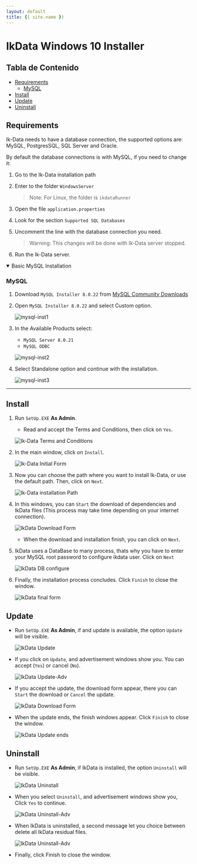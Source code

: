 ```yaml
---
layout: default
title: {{ site.name }}
---
```

<!-- markdownlint-disable headings -->
<!-- markdownlint-disable no-inline-html -->

# IkData Windows 10 Installer <!-- omit in toc -->

<div class="toc" markdown="1">

## Tabla de Contenido<!-- omit in toc -->

- [Requirements](#requirements)
  - [MySQL](#mysql)
- [Install](#install)
- [Update](#update)
- [Uninstall](#uninstall)

</div>

## Requirements

Ik-Data needs to have a database connection, the supported options are: MySQL, PostgresSQL, SQL Server and Oracle.

By default the database connections is with MySQL, if you need to change it:

1. Go to the Ik-Data installation path
2. Enter to the folder `WindowsServer`
    >Note: For Linux, the folder is `ikdataRunner`

3. Open the file `application.properties`
4. Look for the section `Supported SQL Databases`
5. Uncomment the line with the database connection you need.
    >Warning: This changes will be done with Ik-Data server stopped.

6. Run the Ik-Data server.

<details open>
<summary>Basic MySQL Installation</summary>
<div markdown='1'>

### MySQL

1. Download `MySQL Installer 8.0.22` from [MySQL Community Downloads](https://dev.mysql.com/get/Downloads/MySQLInstaller/mysql-installer-web-community-8.0.22.0.msi)

2. Open `MySQL Installer 8.0.22` and select Custom option.

   ![mysql-inst1](imgs/mysql-inst1.png)

3. In the Available Products select:

   - `MySQL Server 8.0.21`
   - `MySQL ODBC`

   ![mysql-inst2](imgs/mysql-inst2.png)

4. Select Standalone option and continue with the installation.

   ![mysql-inst3](imgs/mysql-inst3.png)

</div>
</details>

---

## Install

1. Run `SetUp.EXE` **As Admin**.

    - Read and accept the Terms and Conditions, then click on `Yes`.

    ![Ik-Data Terms and Conditions](imgs/ScreenShots/TermsAndConditions.png?raw=true)

1. In the main window, click on `Install`.

    ![Ik-Data Initial Form](imgs/ScreenShots/InitialForm.png?raw=true)

1. Now you can choose the path where you want to install Ik-Data, or use the default path. Then, click on `Next`.

    ![Ik-Data installation Path](imgs/ScreenShots/InstallOpt.png?raw=true)

1. In this windows, you can `Start` the download of dependencies and IkData files (This process may take time depending on your internet connection).

    ![IkData Download Form](imgs/ScreenShots/ProgressDownloads.png?raw=true)

    - When the download and installation finish, you can click on `Next`.

1. IkData uses a DataBase to many process, thats why you have to enter your MySQL root password to configure ikdata user. Click on `Next`

    ![IkData DB configure](imgs/ScreenShots/FormTestDB.png?raw=true)

1. Finally, the installation process concludes. Click `Finish` to close the window.

    ![IkData final form](imgs/ScreenShots/FormInstallationOK.png?raw=true)

## Update

- Run `SetUp.EXE` **As Admin**, if and update is available, the option `Update` will be visible.

    ![IkData Update](imgs/ScreenShots/FormRapairUpdateUnInstall.png?raw=true)

- If you click on `Update`, and advertisement windows show you. You can accept (`Yes`) or cancel (`No`).

    ![IkData Update-Adv](imgs/ScreenShots/FormUpdate-adv.png?raw=true)

- If you accept the update, the download form appear, there you can `Start` the download or `Cancel` the update.

    ![IkData Download Form](imgs/ScreenShots/ProgressDownloads.png?raw=true)

- When the update ends, the finish windows appear. Click `Finish` to close the window.

    ![IkData Update ends](imgs/ScreenShots/FormUpdate-Finish.png?raw=true)

## Uninstall

- Run `SetUp.EXE` **As Admin**, if IkData is installed, the option `Uninstall` will be visible.

    ![IkData Uninstall](imgs/ScreenShots/FormRapairUnInstall.png?raw=true)

- When you select `Uninstall`, and advertisement windows show you, Click `Yes` to continue.

    ![IkData Uninstall-Adv](imgs/ScreenShots/FormUninstall-adv.png?raw=true)

- When IkData is uninstalled, a second message let you choice between delete all IkData residual files.

    ![IkData Uninstall-Adv](imgs/ScreenShots/FormUninstall-adv2.png?raw=true)

- Finally, click Finish to close the window.
